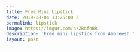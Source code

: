 ```yaml
---
title: Free Mini Lipstick
date: 2019-08-04 13:25:00 Z
permalink: lipstick
image: https://imgur.com/a/ZRdfhBR
description: 'Free mini lipstick from Ambreesh '
layout: post
---
```


